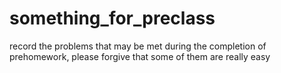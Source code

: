 # something_for_preclass
record the problems that may be met during the completion of prehomework, please forgive that some of them are really easy 
